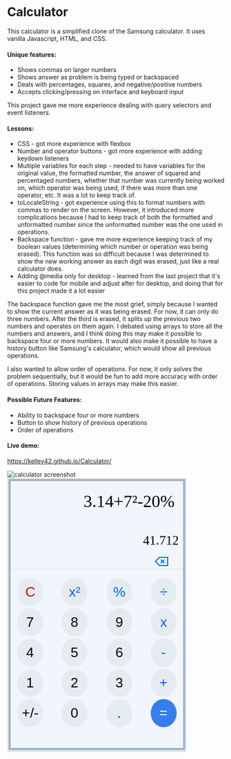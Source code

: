 # Calculator

This calculator is a simplified clone of the Samsung calculator. It uses vanilla Javascript, HTML, and CSS. 


#### Unique features:

 * Shows commas on larger numbers
 * Shows answer as problem is being typed or backspaced
 * Deals with percentages, squares, and negative/positive numbers
 * Accepts clicking/pressing on interface and keyboard input


This project gave me more experience dealing with query selectors and event listeners.


#### Lessons:

* CSS - got more experience with flexbox
* Number and operator buttons - got more experience with adding keydown listeners
* Multiple variables for each step - needed to have variables for the original value, the formatted number, the answer of squared and percentaged numbers, whether that number was currently being worked on, which operator was being used, if there was more than one operator, etc. It was a lot to keep track of.
* toLocaleString - got experience using this to format numbers with commas to render on the screen. However, it introduced more complications because I had to keep track of both the formatted and unformatted number since the unformatted number was the one used in operations.
* Backspace function - gave me more experience keeping track of my boolean values (determining which number or operation was being erased). This function was so difficult because I was determined to show the new working answer as each digit was erased, just like a real calculator does. 
* Adding @media only for desktop - learned from the last project that it's easier to code for mobile and adjust after for desktop, and doing that for this project made it a lot easier


The backspace function gave me the most grief, simply because I wanted to show the current answer as it was being erased. For now, it can only do three numbers. After the third is erased, it splits up the previous two numbers and operates on them again. I debated using arrays to store all the numbers and answers, and I think doing this may make it possible to backspace four or more numbers. It would also make it possible to have a history button like Samsung's calculator, which would show all previous operations.

I also wanted to allow order of operations. For now, it only solves the problem sequentially, but it would be fun to add more accuracy with order of operations. Storing values in arrays may make this easier.


#### Possible Future Features:

* Ability to backspace four or more numbers
* Button to show history of previous operations
* Order of operations


#### Live demo:
https://kelley42.github.io/Calculator/

![calculator screenshot](calculatorscreenshot.jpg)
<img src="calculatorscreenshot.png" alt="calculator screenshot">

